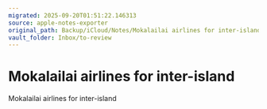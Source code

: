 ```yaml
---
migrated: 2025-09-20T01:51:22.146313
source: apple-notes-exporter
original_path: Backup/iCloud/Notes/Mokalailai airlines for inter-island.md
vault_folder: Inbox/to-review
---
```

# Mokalailai airlines for inter-island

Mokalailai airlines for inter-island
